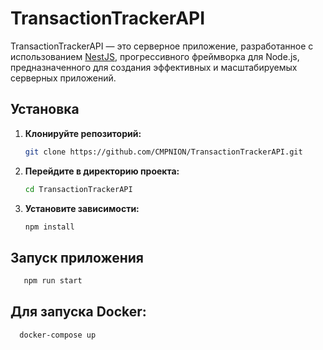 # TransactionTrackerAPI

TransactionTrackerAPI — это серверное приложение, разработанное с использованием [NestJS](https://nestjs.com/), прогрессивного фреймворка для Node.js, предназначенного для создания эффективных и масштабируемых серверных приложений.

## Установка

1. **Клонируйте репозиторий:**

    ```bash
    git clone https://github.com/CMPNION/TransactionTrackerAPI.git
    ```

2. **Перейдите в директорию проекта:**

    ```bash
    cd TransactionTrackerAPI
    ```

3. **Установите зависимости:**

    ```bash
    npm install
    ```

## Запуск приложения
 ```bash
    npm run start
 ```

## Для запуска Docker:

```bash
  docker-compose up
```
